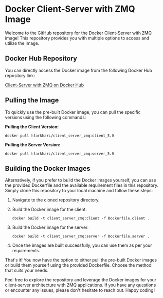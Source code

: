 # Docker Client-Server with ZMQ Image

Welcome to the GitHub repository for the Docker Client-Server with ZMQ image! This repository provides you with multiple options to access and utilize the image.

## Docker Hub Repository

You can directly access the Docker image from the following Docker Hub repository link:

[Client-Server with ZMQ on Docker Hub](https://hub.docker.com/r/hfarkhari/client_server_zmq/tags)

## Pulling the Image

To quickly use the pre-built Docker image, you can pull the specific versions using the following commands:

**Pulling the Client Version:**

```shell
docker pull hfarkhari/client_server_zmq:client_5.0
```

**Pulling the Server Version:**

```shell
docker pull hfarkhari/client_server_zmq:server_5.0
```

## Building the Docker Images

Alternatively, if you prefer to build the Docker images yourself, you can use the provided Dockerfile and the available requirement files in this repository. Simply clone this repository to your local machine and follow these steps:

1. Navigate to the cloned repository directory.

2. Build the Docker image for the client:

   ```shell
   docker build -t client_server_zmq:client -f Dockerfile.client .
   ```

3. Build the Docker image for the server:

   ```shell
   docker build -t client_server_zmq:server -f Dockerfile.server .
   ```

4. Once the images are built successfully, you can use them as per your requirements.

That's it! You now have the option to either pull the pre-built Docker images or build them yourself using the provided Dockerfile. Choose the method that suits your needs.

Feel free to explore the repository and leverage the Docker images for your client-server architecture with ZMQ applications. If you have any questions or encounter any issues, please don't hesitate to reach out. Happy coding!
